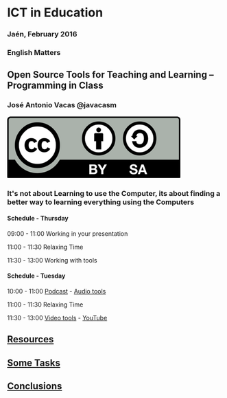 # ICT in Education

### Jaén, February 2016

### English Matters

## Open Source Tools for Teaching and Learning – Programming in Class

### José Antonio Vacas @javacasm

![./Licencia CC.png](./images/Licencia_CC.png)

### It's not about Learning to use the Computer, its about finding a better way to learning everything using the Computers

#### Schedule - Thursday

  09:00 - 11:00 Working in your presentation

  11:00 - 11:30 Relaxing Time

  11:30 - 13:00 Working with tools

#### Schedule - Tuesday

  10:00 - 11:00  [Podcast](./Podcast.md) - [Audio tools](./audioTools.md)

  11:00 - 11:30  Relaxing Time

  11:30 - 13:00  [Video tools](./Video.md) - [YouTube](./youtube.md)

## [Resources](./resources.md)

## [Some Tasks](./task.md)

## [Conclusions](./conclusions.md)
